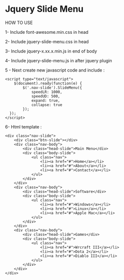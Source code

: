 Jquery Slide Menu
=================

HOW TO USE

1- Include font-awesome.min.css in head

2- Include jquery-slide-menu.css in head

3- Include jquery-x.xx.x.min.js in end of body

4- Include jquery-slide-menu.js in after jquery plugin

5 - Next create new javascript code and include :

    <script type="text/javascript">
    	$(document).ready(function(e) {
            $('.nav-slide').SlideMenu({
    			speedLR: 1000,
    			speedUD: 500,
    			expand: true,
    			collapse: true
    		});
      });
    </script>
    
6- Html template :

    <div class="nav-slide">
        <div class="btn-slide"></div>
        <div class="nav-body">
            <div class="head-slide">Main Menu</div>
            <div class="body-slide">
                <ul class="nav">
                    <li><a href="#">Home</a></li>
                    <li><a href="#">About</a></li>
                    <li><a href="#">Contact</a></li>
                </ul>
            </div>
        </div>
        <div class="nav-body">
            <div class="head-slide">Software</div>
            <div class="body-slide">
                <ul class="nav">
                    <li><a href="#">Windows</a></li>
                    <li><a href="#">Linux</a></li>
                    <li><a href="#">Apple Mac</a></li>
                </ul>
            </div>
        </div>
        <div class="nav-body">
            <div class="head-slide">Games</div>
            <div class="body-slide">
                <ul class="nav">
                    <li><a href="#">Wrcraft III</a></li>
                    <li><a href="#">Dota 2</a></li>
                    <li><a href="#">Diablo III</a></li>
                </ul>
            </div>
        </div>
    </div>
